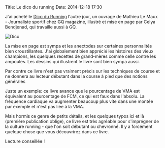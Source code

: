 Title: Le dico du running
Date: 2014-12-18 17:30

J'ai acheté le [Dico du Running](http://editions.flammarion.com/Albums_Detail.cfm?ID=46809&levelCode=livres) 
l'autre jour, un ouvrage de Mathieu Le Maux - Journaliste sportif chez GQ magazine, illustré
et mise en page par Celya Bendjenad, qui travaille aussi à GQ.

![Dico](http://foule.es/dico-running.jpeg)

La mise en page est sympa et les anectodes sur certaines personnalités bien croustillantes.
J'ai globalement bien apprécié les histoires des vieux champions, les quelques
recettes de grand-mères comme celle contre les ampoules. Les dessins qui illustrent
le livre sont bien sympa aussi.

Par contre ce livre n'est pas vraiment précis sur les techniques de course et ne
donnera au lecteur débutant dans la course à pied que des notions générales.

Juste un exemple: ce livre avance que le pourcentage de VMA est équivalent au
pourcentage de FCM, ce qui est faux dans l'absolu. La fréquence cardiaque
va augmenter beaucoup plus vite dans une montée par exemple et n'est
pas liée à la VMA.

Mais hormis ce genre de petits détails, et les quelques typos ici et là
(première publication oblige), ce livre est très agréable pour s'imprégner
de la culture running - que l'on soit débutant ou chevronné. Il y a forcément
quelque chose que vous découvrirez dans ce livre.

Lecture conseillée !

